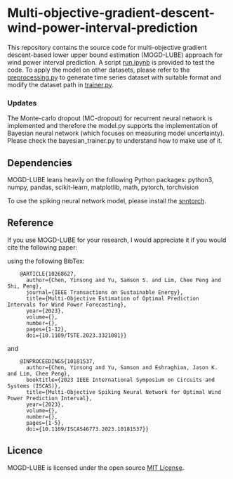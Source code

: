 # Multi-objective-gradient-descent-wind-power-interval-prediction
This repository contains the source code for multi-objective gradient descent-based lower upper bound estimation (MOGD-LUBE) approach for wind power interval prediction.
A script [run.ipynb](https://github.com/icarusunimelb/Multi-objective-gradient-descent-wind-power-interval-prediction/blob/main/run.ipynb) is provided to test the code. To apply the model on other datasets, please refer to the [preprocessing.py](https://github.com/icarusunimelb/Multi-objective-gradient-descent-wind-power-interval-prediction/blob/main/preprocessing.py) to generate time series dataset with suitable format and modify the dataset path in [trainer.py](https://github.com/icarusunimelb/Multi-objective-gradient-descent-wind-power-interval-prediction/blob/main/trainer.py).  
### Updates 
The Monte-carlo dropout (MC-dropout) for recurrent neural network is implemented and therefore the model.py supports the implementation of Bayesian neural network (which focuses on measuring model uncertainty). Please check the bayesian_trainer.py to understand how to make use of it. 

## Dependencies
MOGD-LUBE leans heavily on the following Python packages: python3, numpy, pandas, scikit-learn, matplotlib, math, pytorch, torchvision

To use the spiking neural network model, please install the [snntorch](https://snntorch.readthedocs.io/en/latest). 

## Reference 
If you use MOGD-LUBE for your research, I would appreciate it if you would cite the following paper: 

using the following BibTex:
```
    @ARTICLE{10268627,
      author={Chen, Yinsong and Yu, Samson S. and Lim, Chee Peng and Shi, Peng},
      journal={IEEE Transactions on Sustainable Energy}, 
      title={Multi-Objective Estimation of Optimal Prediction Intervals for Wind Power Forecasting}, 
      year={2023},
      volume={},
      number={},
      pages={1-12},
      doi={10.1109/TSTE.2023.3321081}}
```
and 
```
    @INPROCEEDINGS{10181537,
      author={Chen, Yinsong and Yu, Samson and Eshraghian, Jason K. and Lim, Chee Peng},
      booktitle={2023 IEEE International Symposium on Circuits and Systems (ISCAS)}, 
      title={Multi-Objective Spiking Neural Network for Optimal Wind Power Prediction Interval}, 
      year={2023},
      volume={},
      number={},
      pages={1-5},
      doi={10.1109/ISCAS46773.2023.10181537}}
```

## Licence
MOGD-LUBE is licensed under the open source [MIT License](https://github.com/icarusunimelb/Multi-objective-gradient-descent-wind-power-interval-prediction/blob/main/LICENSE.md).
